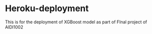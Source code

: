# Heroku-deployment
This is for the deployment of XGBoost model as part of FInal project of AIDI1002
